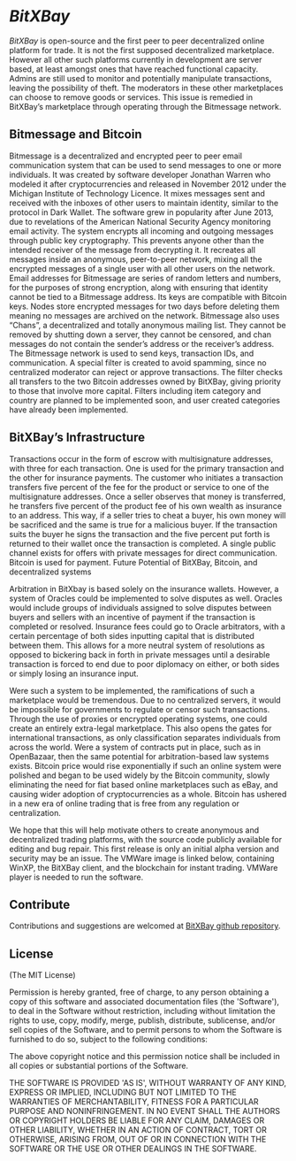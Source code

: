 # *BitXBay*

*BitXBay* is open-source and the first peer to peer decentralized online platform for trade. It is not the first supposed decentralized marketplace.  However all other such platforms currently in development are server based, at least amongst ones that have reached functional capacity. Admins are still used to monitor and potentially manipulate transactions, leaving the possibility of theft. The moderators in these other marketplaces can choose to remove goods or services. This issue is remedied in BitXBay’s marketplace through operating through the Bitmessage network.


## Bitmessage and Bitcoin

Bitmessage is a decentralized and encrypted peer to peer email communication system that can be used to send messages to one or more individuals. It was created by software developer Jonathan Warren who modeled it after cryptocurrencies and released in November 2012 under the Michigan Institute of Technology Licence. It mixes messages sent and received with the inboxes of other users to maintain identity, similar to the protocol in Dark Wallet. The software grew in popularity after June 2013, due to revelations of the American National Security Agency monitoring email activity. The system encrypts all incoming and outgoing messages through public key cryptography. This prevents anyone other than the intended receiver of the message from decrypting it. It recreates all messages inside an anonymous, peer-to-peer network, mixing all the encrypted messages of a single user with all other users on the network. Email addresses for Bitmessage are series of random letters and numbers, for the purposes of strong encryption, along with ensuring that identity cannot be tied to a Bitmessage address. Its keys are compatible with Bitcoin keys. Nodes store encrypted messages for two days before deleting them meaning no messages are archived on the network. Bitmessage also uses “Chans”, a decentralized and totally anonymous mailing list. They cannot be removed by shutting down a server, they cannot be censored, and chan messages do not contain the sender’s address or the receiver’s address. The Bitmessage network is used to send keys, transaction IDs, and communication. A special filter is created to avoid spamming, since no centralized moderator can reject or approve transactions. The filter checks all transfers to the two Bitcoin addresses owned by BitXBay, giving priority to those that involve more capital. Filters including item category and country are planned to be implemented soon, and user created categories have already been implemented.


## BitXBay’s Infrastructure

Transactions occur in the form of escrow with multisignature addresses, with three for each transaction. One is used for the primary transaction and the other for insurance payments. The customer who initiates a transaction transfers five percent of the fee for the product or service to one of the multisignature addresses. Once a seller observes that money is transferred, he transfers five percent of the product fee of his own wealth as insurance to an address. This way, if a seller tries to cheat a buyer, his own money will be sacrificed and the same is true for a malicious buyer. If the transaction suits the buyer he signs the transaction and the five percent put forth is returned to their wallet once the transaction is completed. A single public channel exists for offers with private messages for direct communication. Bitcoin is used for payment.
Future Potential of BitXBay, Bitcoin, and decentralized systems

Arbitration in BitXbay is based solely on the insurance wallets. However, a system of Oracles could be implemented to solve disputes as well. Oracles would include groups of individuals  assigned to solve disputes between buyers and sellers with an incentive of payment if the transaction is completed or resolved. Insurance fees could go to Oracle arbitrators, with a certain percentage of both sides inputting capital that is distributed between them. This allows for a more neutral system of resolutions as opposed to bickering back in forth in private messages until a desirable transaction is forced to end due to poor diplomacy on either, or both sides or simply losing an insurance input.

Were such a system to be implemented, the ramifications of such a marketplace would be tremendous. Due to no centralized servers, it would be impossible for governments to regulate or censor such transactions. Through the use of proxies or encrypted operating systems, one could create an entirely extra-legal marketplace. This also opens the gates for international transactions, as only classification separates individuals from across the world. Were a system of contracts put in place, such as in OpenBazaar, then the same potential for arbitration-based law systems exists. Bitcoin price would rise exponentially if such an online system were polished and began to be used widely by the Bitcoin community, slowly eliminating the need for fiat based online marketplaces such as eBay, and causing wider adoption of cryptocurrencies as a whole. Bitcoin has ushered in a new era of online trading that is free from any regulation or centralization.

We hope that this will help motivate others to create anonymous and decentralized trading platforms, with the source code publicly available for editing and bug repair. This first release is only an initial alpha version and security may be an issue. The VMWare image is linked below, containing WinXP, the BitXBay client, and the blockchain for instant trading. VMWare player is needed to run the software.


## Contribute

Contributions and suggestions are welcomed at [BitXBay github repository](https://github.com/bitxbay/BitXBay).


## License
(The MIT License)

Permission is hereby granted, free of charge, to any person obtaining
a copy of this software and associated documentation files (the
'Software'), to deal in the Software without restriction, including
without limitation the rights to use, copy, modify, merge, publish,
distribute, sublicense, and/or sell copies of the Software, and to
permit persons to whom the Software is furnished to do so, subject to
the following conditions:

The above copyright notice and this permission notice shall be
included in all copies or substantial portions of the Software.

THE SOFTWARE IS PROVIDED 'AS IS', WITHOUT WARRANTY OF ANY KIND,
EXPRESS OR IMPLIED, INCLUDING BUT NOT LIMITED TO THE WARRANTIES OF
MERCHANTABILITY, FITNESS FOR A PARTICULAR PURPOSE AND NONINFRINGEMENT.
IN NO EVENT SHALL THE AUTHORS OR COPYRIGHT HOLDERS BE LIABLE FOR ANY
CLAIM, DAMAGES OR OTHER LIABILITY, WHETHER IN AN ACTION OF CONTRACT,
TORT OR OTHERWISE, ARISING FROM, OUT OF OR IN CONNECTION WITH THE
SOFTWARE OR THE USE OR OTHER DEALINGS IN THE SOFTWARE.

